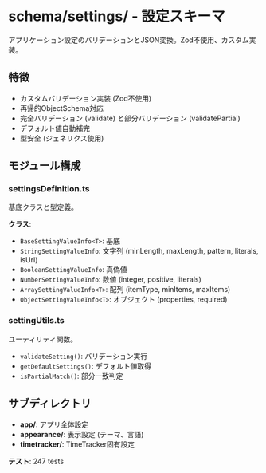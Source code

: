 ﻿# schema/settings/ - 設定スキーマ

アプリケーション設定のバリデーションとJSON変換。Zod不使用、カスタム実装。

## 特徴

- カスタムバリデーション実装 (Zod不使用)
- 再帰的ObjectSchema対応
- 完全バリデーション (validate) と部分バリデーション (validatePartial)
- デフォルト値自動補完
- 型安全 (ジェネリクス使用)

## モジュール構成

### settingsDefinition.ts
基底クラスと型定義。

**クラス**:
- `BaseSettingValueInfo<T>`: 基底
- `StringSettingValueInfo`: 文字列 (minLength, maxLength, pattern, literals, isUrl)
- `BooleanSettingValueInfo`: 真偽値
- `NumberSettingValueInfo`: 数値 (integer, positive, literals)
- `ArraySettingValueInfo<T>`: 配列 (itemType, minItems, maxItems)
- `ObjectSettingValueInfo<T>`: オブジェクト (properties, required)

### settingUtils.ts
ユーティリティ関数。

- `validateSetting()`: バリデーション実行
- `getDefaultSettings()`: デフォルト値取得
- `isPartialMatch()`: 部分一致判定

## サブディレクトリ

- **app/**: アプリ全体設定
- **appearance/**: 表示設定 (テーマ、言語)
- **timetracker/**: TimeTracker固有設定

**テスト**: 247 tests
